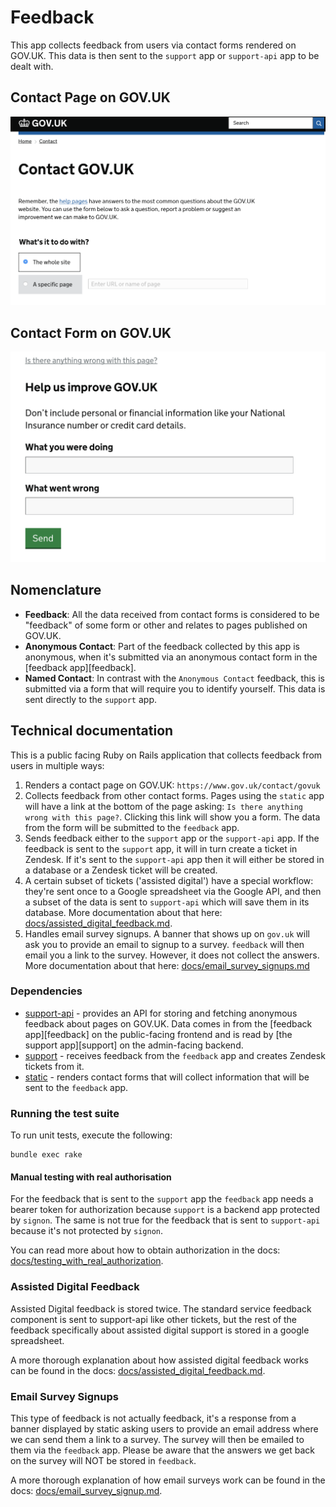 # Feedback

This app collects feedback from users via contact forms rendered on GOV.UK. 
This data is then sent to the `support` app or `support-api` app to be dealt with.

## Contact Page on GOV.UK
![Contact Page on GOV.UK](/docs/screenshots/contact_page.png?raw=true "Contact Page on GOV.UK")

## Contact Form on GOV.UK
![Contact Form on GOV.UK](/docs/screenshots/contact_form.png?raw=true "Contact Form on GOV.UK")

## Nomenclature

- **Feedback**: All the data received from contact forms is considered to be "feedback" of some form 
or other and relates to pages published on GOV.UK. 
- **Anonymous Contact**: Part of the feedback collected by this app is anonymous, when it's 
submitted via an anonymous contact form in the [feedback app][feedback]. 
- **Named Contact**: In contrast with the `Anonymous Contact` feedback, this is submitted 
via a form that will require you to identify yourself. This data is sent directly 
to the `support` app. 

## Technical documentation

This is a public facing Ruby on Rails application that collects feedback from users in multiple ways:

1. Renders a contact page on GOV.UK: `https://www.gov.uk/contact/govuk`
2. Collects feedback from other contact forms. Pages using the `static` app 
will have a link at the bottom of the page asking: `Is there anything wrong with this page?`. 
Clicking this link will show you 
a form. The data from the form will be submitted to the `feedback` app.
3. Sends feedback either to the `support` app or the `support-api` app. If the 
feedback is sent to the `support` app, it will in turn create a ticket in Zendesk. 
If it's sent to the `support-api` app then it will either be stored in a database 
or a Zendesk ticket will be created. 
4. A certain subset of tickets ('assisted digital') have a special workflow: they're 
sent once to a Google spreadsheet via the Google API, and then a subset of the data 
is sent to `support-api` which will save them in its database. More documentation about 
that here: [docs/assisted_digital_feedback.md](docs/assisted_digital_feedback.md).
5. Handles email survey signups. A banner that shows up on `gov.uk` will ask you to 
provide an email to signup to a survey. `feedback` will then email you a link to the 
survey. However, it does not collect the answers. More documentation about that here: 
[docs/email_survey_signups.md](docs/email_survey_signups.md) 

### Dependencies

- [support-api](https://github.com/alphagov/support-api) - provides an API for storing and fetching anonymous feedback about pages on GOV.UK. Data comes in from the [feedback app][feedback] on the public-facing frontend and is read by [the support app][support] on the admin-facing backend.
- [support](https://github.com/alphagov/support) - receives feedback from the `feedback` app and creates Zendesk tickets from it.
- [static](https://github.com/alphagov/static) - renders contact forms that will collect information that will be sent to the `feedback` app.  

### Running the test suite

To run unit tests, execute the following:

    bundle exec rake

#### Manual testing with real authorisation

For the feedback that is sent to the `support` app the `feedback` app needs a 
bearer token for authorization because `support` is a backend app protected by 
`signon`.  The same is not true for the feedback that is sent to `support-api` 
because it's not protected by `signon`.

You can read more about how to obtain authorization in the docs: 
[docs/testing_with_real_authorization](docs/testing_with_real_authorization.md).

### Assisted Digital Feedback

Assisted Digital feedback is stored twice.  The standard service feedback
component is sent to support-api like other tickets, but the rest of the
feedback specifically about assisted digital support is stored in a google
spreadsheet. 

A more thorough explanation about how assisted digital feedback works can 
be found in the docs: [docs/assisted_digital_feedback.md](docs/assisted_digital_feedback.md).

### Email Survey Signups

This type of feedback is not actually feedback, it's a response from a banner
displayed by static asking users to provide an email address where we can send
them a link to a survey. The survey will then be emailed to them via the 
`feedback` app. Please be aware that the answers we get back on the survey will 
NOT be stored in `feedback`.

A more thorough explanation of how email surveys work can be found in the docs:
[docs/email_survey_signup.md](docs/email_survey_signups.md).
 

